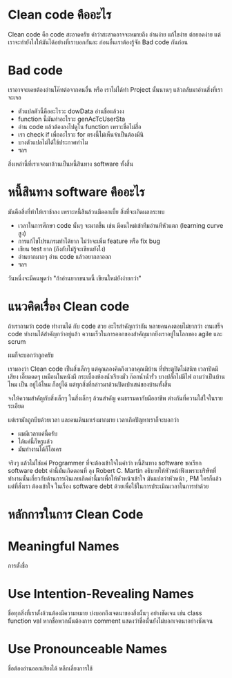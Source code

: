 # Clean code คืออะไร

Clean code คือ code สะอาดครับ คำว่าสะสาดอาจจะหมายถึง อ่านง่าย แก้ไขง่าย ต่อยอดง่าย แต่เราจะทำยังไงให้มันได้อย่างที่เราบอกกันละ ก่อนอื่นเราต้องรู้จัก Bad code กันก่อน

# Bad code

เราอาจจะเคยต้องอ่านโค๊ทต่อจากคนอื่น หรือ เราไม่ได้ทำ Project นั้นนานๆ แล้วกลับมาอ่านสิ่งที่เราจะเจอ

- ตัวแปลตัวนี้คืออะไรวะ dowData อ่านชื่อแล้วงง
- function นี้มันทำอะไรวะ genAcTcUserSta
- อ่าน code แล้วต้องลงไปดูใน function เพราะชื่อไม่สื๋อ
- เรา check if เพื่ออะไรวะ for ตรงนี้ไม่เห็นจำเป็นต้องมีนิ
- บางตัวแปลไม่ได้ใช้ประกาศทำไม
- ฯลฯ

สิ่งเหล่านี้ที่เราเจอมาล้วนเป็นหนี้สินทาง software ทั้งสิ้น

# หนี้สินทาง software คืออะไร

มันคือสิ่งที่ทำให้เราช้าลง เพราะหนี้สินล้วนมีดอกเบี้ย สิ่งที่จะเกิดผลกระทบ

- เวลาในการศึกษา code นั้นๆ จะมากขึ้น เช่น มีคนใหม่เข้าทีมอ่านทีหัวแตก (learning curve สูง)
- การแก้ไขโปรแกรมทำได้ยาก ไม่ว่าจะเพิ่ม feature หรือ fix bug
- เขียน test ยาก (ถึงกับไม่รู้จะเขียนยังไง)
- อ่านยากมากๆ อ่าน code แล้วอยากลาออก
- ฯลฯ

วันหนึ่งจะมีคนพูดว่า "ถ้าอ่านยากขนาดนี้ เขียนใหม่ยังง่ายกว่า"

# แนวคิดเรื่อง Clean code

ถ้าเราถามว่า code ทำงานได้ กับ code สวย อะไรสำคัญกว่ากัน
หลายคนคงตอบไม่ยากว่า งานเสร็จ code ทำงานได้สำคัญกว่าอยู่แล้ว
ความเร็วในการออกของสำคัญมากยิ่งเราอยู่ในโลกของ agile และ scrum

ผมก็จะบอกว่าถูกครับ

เรามองว่า Clean code เป็นสิ่งเล็กๆ แต่คุณลองคิดถึงเวลาคุณมีบ้าน ที่ประตูปิดไม่สนิท เวลาปิดมีเสียง เอี๊ยดดดๆ เหมือนในหนังผี กระเบื้องห้องน้ำเรียงมั่ว ก๊อกน้ำน้ำรั่ว
บางปลั๊กไม่มีไฟ ถามว่าเป็นบ้านไหม เป็น อยู่ได้ไหม ก็อยู่ได้ แต่ทุกสิ่งที่กล่าวมาล้วนปัดเป่าเสน่ของบ้านทั้งสิ้น

จงให้ความสำคัญกับสิ่งเล็กๆ ในสิ่งเล็กๆ ล้วนสำคัญ
คนธรรมดากับมืออาชีพ ต่างกันที่ความใส่ใจในรายระเอียด

แต่เรามักถูกบีบด้วยเวลา และคนเดินมาเร่งมากมาย เวลาเกิดปัญหาเราก็จะบอกว่า

- ผมมีเวลาแค่นี้ครับ
- ได้แค่นี้ก็หรูแล้ว
- มันทำงานได้ก็โอเคร

จริงๆ แล้วไม่ใช่แค่ Programmer ที่จะต้องเข้าใจในคำว่า หนี้สินทาง software ขอเรียก software debt คำนี้มันเกิดตอนที่ ลุง Robert C. Martin อธิบายให้หัวหน้าฟังเพราะบริษัทที่ทำงานนั้นเกี่ยวกับด้านการเงินเลยเกิดคำนี้มาเพื่อให้หัวหน้าเข้าใจ มันแปลว่าหัวหน้า , PM ใครก็แล้วแต่ที่สั่งเรา ต้องเข้าใจ
ในเรื่อง software debt ด้วยเพื่อใช้ในการประเมิณเวลาในการทำด้วย

# หลักการในการ Clean Code

# Meaningful Names

การตั้งชื่อ

# Use Intention-Revealing Names

ชื่อทุกสิ่งที่เราตั้งล้วนต้องมีความหมาย บ่งบอกถึงเจตนาของสิ่งนั้นๆ อย่างชัดเจน เช่น class function val หากชื่อพวกนั้นต้องการ comment แสดงว่าชื่อนั้นยังไม่บอกเจตนาอย่างชัดเจน

# Use Pronounceable Names

ชื่อต้องอ่านออกเสียงได้ หลีกเลี่ยงการใช้